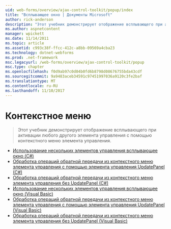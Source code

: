 ```yaml
---
uid: web-forms/overview/ajax-control-toolkit/popup/index
title: "Всплывающее окно | Документы Microsoft"
author: rick-anderson
description: "Этот учебник демонстрирует отображение всплывающего при активации любого другого элемента управления с помощью контекстного меню элемента управления."
ms.author: aspnetcontent
manager: wpickett
ms.date: 11/14/2011
ms.topic: article
ms.assetid: c993c38f-ffcc-412c-a8bb-09569a4cba23
ms.technology: dotnet-webforms
ms.prod: .net-framework
msc.legacyurl: /web-forms/overview/ajax-control-toolkit/popup
msc.type: chapter
ms.openlocfilehash: f0d9ab97c0d04b0fd6b8798d08676755bda43cdf
ms.sourcegitcommit: 9a9483aceb34591c97451997036a9120c3fe2baf
ms.translationtype: MT
ms.contentlocale: ru-RU
ms.lasthandoff: 11/10/2017
---
```

<a name="popup"></a>Контекстное меню
====================
> Этот учебник демонстрирует отображение всплывающего при активации любого другого элемента управления с помощью контекстного меню элемента управления.


- [Использование нескольких элементов управления всплывающее окно (C#)](using-multiple-popup-controls-cs.md)
- [Обработка операций обратной передачи из контекстного меню элемента управления с помощью элемента управления UpdatePanel (C#)](handling-postbacks-from-a-popup-control-with-an-updatepanel-cs.md)
- [Обработка операций обратной передачи из контекстного меню элемента управления без UpdatePanel (C#)](handling-postbacks-from-a-popup-control-without-an-updatepanel-cs.md)
- [Использование нескольких элементов управления всплывающее окно (Visual Basic)](using-multiple-popup-controls-vb.md)
- [Обработка операций обратной передачи из контекстного меню элемента управления с помощью элемента управления UpdatePanel (Visual Basic)](handling-postbacks-from-a-popup-control-with-an-updatepanel-vb.md)
- [Обработка операций обратной передачи из контекстного меню элемента управления без UpdatePanel (Visual Basic)](handling-postbacks-from-a-popup-control-without-an-updatepanel-vb.md)
